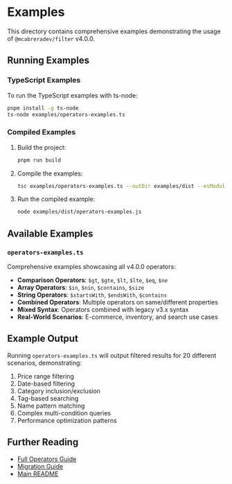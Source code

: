 # Examples

This directory contains comprehensive examples demonstrating the usage of `@mcabreradev/filter` v4.0.0.

## Running Examples

### TypeScript Examples

To run the TypeScript examples with ts-node:

```bash
pnpm install -g ts-node
ts-node examples/operators-examples.ts
```

### Compiled Examples

1. Build the project:
   ```bash
   pnpm run build
   ```

2. Compile the examples:
   ```bash
   tsc examples/operators-examples.ts --outDir examples/dist --esModuleInterop
   ```

3. Run the compiled example:
   ```bash
   node examples/dist/operators-examples.js
   ```

## Available Examples

### `operators-examples.ts`

Comprehensive examples showcasing all v4.0.0 operators:

- **Comparison Operators**: `$gt`, `$gte`, `$lt`, `$lte`, `$eq`, `$ne`
- **Array Operators**: `$in`, `$nin`, `$contains`, `$size`
- **String Operators**: `$startsWith`, `$endsWith`, `$contains`
- **Combined Operators**: Multiple operators on same/different properties
- **Mixed Syntax**: Operators combined with legacy v3.x syntax
- **Real-World Scenarios**: E-commerce, inventory, and search use cases

## Example Output

Running `operators-examples.ts` will output filtered results for 20 different scenarios, demonstrating:

1. Price range filtering
2. Date-based filtering
3. Category inclusion/exclusion
4. Tag-based searching
5. Name pattern matching
6. Complex multi-condition queries
7. Performance optimization patterns

## Further Reading

- [Full Operators Guide](../OPERATORS.md)
- [Migration Guide](../MIGRATION.md)
- [Main README](../README.md)

